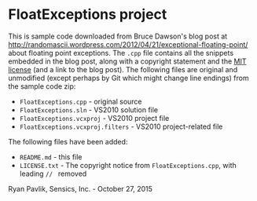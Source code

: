 # FloatExceptions project

This is sample code downloaded from Bruce Dawson's blog post at <http://randomascii.wordpress.com/2012/04/21/exceptional-floating-point/> about floating point exceptions. The `.cpp` file contains all the snippets embedded in the blog post, along with a copyright statement and the [MIT license](http://www.opensource.org/licenses/mit-license) (and a link to the blog post).  The following files are original and unmodified (except perhaps by Git which might change line endings) from the sample code zip:

- `FloatExceptions.cpp` - original source
- `FloatExceptions.sln` - VS2010 solution file
- `FloatExceptions.vcxproj` - VS2010 project file
- `FloatExceptions.vcxproj.filters` - VS2010 project-related file

The following files have been added:

- `README.md` - this file
- `LICENSE.txt` - The copyright notice from `FloatExceptions.cpp`, with leading `// ` removed


Ryan Pavlik, Sensics, Inc. - October 27, 2015

